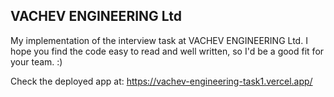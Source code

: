 ## VACHEV ENGINEERING Ltd

My implementation of the interview task at VACHEV ENGINEERING Ltd. I hope you find the code easy to read and well written, so I'd be a good fit for your team. :)


Check the deployed app at: https://vachev-engineering-task1.vercel.app/
